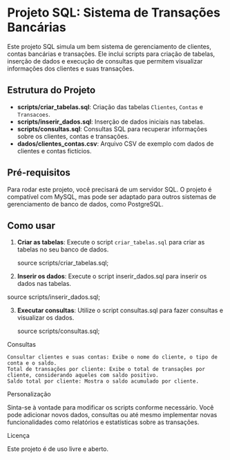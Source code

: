 # Projeto SQL: Sistema de Transações Bancárias

Este projeto SQL simula um bem sistema de gerenciamento de clientes, contas bancárias e transações. Ele inclui scripts para criação de tabelas, inserção de dados e execução de consultas que permitem visualizar informações dos clientes e suas transações.

## Estrutura do Projeto

- **scripts/criar_tabelas.sql**: Criação das tabelas `Clientes`, `Contas` e `Transacoes`.
- **scripts/inserir_dados.sql**: Inserção de dados iniciais nas tabelas.
- **scripts/consultas.sql**: Consultas SQL para recuperar informações sobre os clientes, contas e transações.
- **dados/clientes_contas.csv**: Arquivo CSV de exemplo com dados de clientes e contas fictícios.

## Pré-requisitos

Para rodar este projeto, você precisará de um servidor SQL. O projeto é compatível com MySQL, mas pode ser adaptado para outros sistemas de gerenciamento de banco de dados, como PostgreSQL.

## Como usar

1. **Criar as tabelas**: Execute o script `criar_tabelas.sql` para criar as tabelas no seu banco de dados.
   
   source scripts/criar_tabelas.sql;

2. **Inserir os dados**: Execute o script inserir_dados.sql para inserir os dados nas tabelas.


source scripts/inserir_dados.sql;

3. **Executar consultas**: Utilize o script consultas.sql para fazer consultas e visualizar os dados.

    source scripts/consultas.sql;

Consultas

    Consultar clientes e suas contas: Exibe o nome do cliente, o tipo de conta e o saldo.
    Total de transações por cliente: Exibe o total de transações por cliente, considerando aqueles com saldo positivo.
    Saldo total por cliente: Mostra o saldo acumulado por cliente.

Personalização

Sinta-se à vontade para modificar os scripts conforme necessário. Você pode adicionar novos dados, consultas ou até mesmo implementar novas funcionalidades como relatórios e estatísticas sobre as transações.

Licença

Este projeto é de uso livre e aberto.
